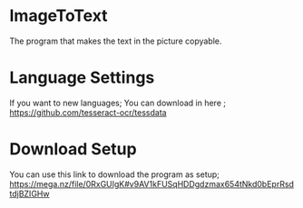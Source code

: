 # ImageToText
The program that makes the text in the picture copyable.


# Language Settings
If you want to new languages;
You can download in here ;
https://github.com/tesseract-ocr/tessdata

# Download Setup
You can use this link to download the program as setup;
https://mega.nz/file/0RxGUIgK#v9AV1kFUSqHDDgdzmax654tNkd0bEprRsdtdjBZIGHw

